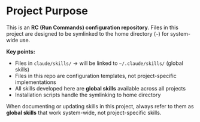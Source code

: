 # Project Purpose

This is an **RC (Run Commands) configuration repository**. Files in this project are designed to be symlinked to the home directory (`~`) for system-wide use.

**Key points:**

- Files in `claude/skills/` → will be linked to `~/.claude/skills/` (global skills)
- Files in this repo are configuration templates, not project-specific implementations
- All skills developed here are **global skills** available across all projects
- Installation scripts handle the symlinking to home directory

When documenting or updating skills in this project, always refer to them as **global skills** that work system-wide, not project-specific skills.
